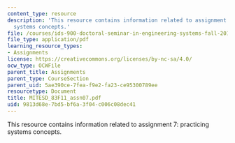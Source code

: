 ```yaml
---
content_type: resource
description: 'This resource contains information related to assignment 7: practicing
  systems concepts.'
file: /courses/ids-900-doctoral-seminar-in-engineering-systems-fall-2011/9813d68e7bd5bf6a3f04c006c08dec41_MITESD_83F11_assn07.pdf
file_type: application/pdf
learning_resource_types:
- Assignments
license: https://creativecommons.org/licenses/by-nc-sa/4.0/
ocw_type: OCWFile
parent_title: Assignments
parent_type: CourseSection
parent_uid: 5ae390ce-7fea-f9e2-fa23-ce95300789ee
resourcetype: Document
title: MITESD_83F11_assn07.pdf
uid: 9813d68e-7bd5-bf6a-3f04-c006c08dec41
---
```

This resource contains information related to assignment 7: practicing systems concepts.